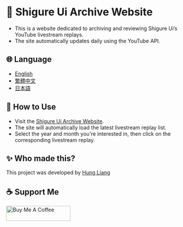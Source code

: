 
# 🎉 Shigure Ui Archive Website

* This is a website dedicated to archiving and reviewing Shigure Ui’s YouTube livestream replays.
* The site automatically updates daily using the YouTube API.

## 🌐 Language

* [English](docs/README.en.md)
* [繁體中文](docs/README.zh-TW.md)
* [日本語](docs/README.jp.md)

## 🚀 How to Use

* Visit the [Shigure Ui Archive Website](https://ui-archive-website.bobing.dev/index.html).
* The site will automatically load the latest livestream replay list.
* Select the year and month you're interested in, then click on the corresponding livestream replay.

## ✨ Who made this?

This project was developed by [Hung Liang](https://github.com/Hung-Liang)

## ☕ Support Me

<a href="https://www.buymeacoffee.com/hungliang" target="_blank"><img src="https://cdn.buymeacoffee.com/buttons/default-orange.png" alt="Buy Me A Coffee" height="41" width="174"></a>
